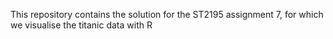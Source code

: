 This repository contains the solution for the ST2195 assignment 7, for which we visualise the titanic data with R
